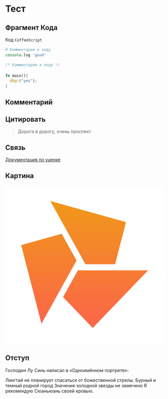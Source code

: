 # Тест

## Фрагмент Кода

Код `CoffeeScript`

```coffee
# Комментарии к коду
console.log 'good'


```

```rust
/* Комментарии к коду */

fn main(){
  dbg!("yes");
}
```

## Комментарий

<!-- HTML 注释 --> 

<!-- 多行注释 --> 

## Цитировать

> Дорога в дорогу, очень проспект

## Связь

[Документация по уценке](https://github.com/xxai-art/xxai-art-md)

## Картина

![xxAI.Art Фирменный стиль](https://raw.githubusercontent.com/xxai-art/web/main/file/svg/logo.svg)

## Отступ

Господин Лу Синь написал в «Одноимённом портрете»:

  Лингтай не планирует спасаться от божественной стрелы.
  Бурный и темный родной город
  Значение холодной звезды не замечено
  Я рекомендую Сюаньюань своей кровью.


